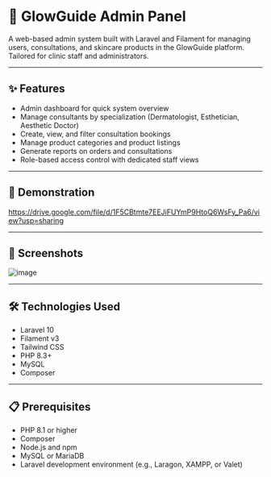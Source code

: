 # 🌟 GlowGuide Admin Panel

A web-based admin system built with Laravel and Filament for managing users, consultations, and skincare products in the GlowGuide platform. Tailored for clinic staff and administrators.

---

## ✨ Features

- Admin dashboard for quick system overview  
- Manage consultants by specialization (Dermatologist, Esthetician, Aesthetic Doctor)  
- Create, view, and filter consultation bookings  
- Manage product categories and product listings  
- Generate reports on orders and consultations  
- Role-based access control with dedicated staff views

---

## 🎥 Demonstration

https://drive.google.com/file/d/1F5CBtmte7EEJiFUYmP9HtoQ6WsFy_Pa6/view?usp=sharing

---

## 📸 Screenshots

![image](https://github.com/user-attachments/assets/1e2873a1-4367-4e47-b048-67c5bedcab44)

---

## 🛠 Technologies Used

- Laravel 10  
- Filament v3  
- Tailwind CSS  
- PHP 8.3+  
- MySQL  
- Composer  

---

## 📋 Prerequisites

- PHP 8.1 or higher  
- Composer  
- Node.js and npm  
- MySQL or MariaDB  
- Laravel development environment (e.g., Laragon, XAMPP, or Valet)
